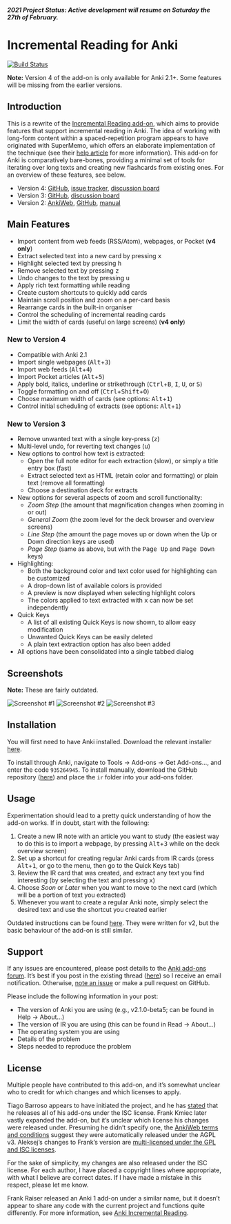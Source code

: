 **_2021 Project Status: Active development will resume on Saturday the 27th of February._**

# Incremental Reading for Anki

[![Build Status](https://travis-ci.org/luoliyan/incremental-reading.svg?branch=master)](https://travis-ci.org/luoliyan/incremental-reading)

**Note:** Version 4 of the add-on is only available for Anki 2.1+. Some features will be missing from the earlier versions.

## Introduction

This is a rewrite of the [Incremental Reading add-on](https://github.com/aleksejrs/anki-2.0-vsa-and-ire), which aims to provide features that support incremental reading in Anki. The idea of working with long-form content within a spaced-repetition program appears to have originated with SuperMemo, which offers an elaborate implementation of the technique (see their [help article](https://www.supermemo.com/help/read.htm) for more information). This add-on for Anki is comparatively bare-bones, providing a minimal set of tools for iterating over long texts and creating new flashcards from existing ones. For an overview of these features, see below.

- Version 4: [GitHub](https://github.com/luoliyan/incremental-reading), [issue tracker](https://github.com/luoliyan/incremental-reading/issues), [discussion board](https://anki.tenderapp.com/discussions/add-ons/9054-incremental-reading-add-on-discussion-support)
- Version 3: [GitHub](https://github.com/luoliyan/incremental-reading/tree/legacy), [discussion board](https://anki.tenderapp.com/discussions/add-ons/9054-incremental-reading-add-on-discussion-support)
- Version 2: [AnkiWeb](https://ankiweb.net/shared/info/355348508), [GitHub](https://github.com/aleksejrs/anki-2.0-vsa-and-ire), [manual](https://luoliyan.github.io/incremental-reading)

## Main Features

- Import content from web feeds (RSS/Atom), webpages, or Pocket (**v4 only**)
- Extract selected text into a new card by pressing <kbd>x</kbd>
- Highlight selected text by pressing <kbd>h</kbd>
- Remove selected text by pressing <kbd>z</kbd>
- Undo changes to the text by pressing <kbd>u</kbd>
- Apply rich text formatting while reading
- Create custom shortcuts to quickly add cards
- Maintain scroll position and zoom on a per-card basis
- Rearrange cards in the built-in organiser
- Control the scheduling of incremental reading cards
- Limit the width of cards (useful on large screens) (**v4 only**)

### New to Version 4

- Compatible with Anki 2.1
- Import single webpages (<kbd>Alt</kbd>+<kbd>3</kbd>)
- Import web feeds (<kbd>Alt</kbd>+<kbd>4</kbd>)
- Import Pocket articles (<kbd>Alt</kbd>+<kbd>5</kbd>)
- Apply bold, italics, underline or strikethrough (<kbd>Ctrl</kbd>+<kbd>B</kbd>, <kbd>I</kbd>, <kbd>U</kbd>, or <kbd>S</kbd>)
- Toggle formatting on and off (<kbd>Ctrl</kbd>+<kbd>Shift</kbd>+<kbd>O</kbd>)
- Choose maximum width of cards (see options: <kbd>Alt</kbd>+<kbd>1</kbd>)
- Control initial scheduling of extracts (see options: <kbd>Alt</kbd>+<kbd>1</kbd>)

### New to Version 3

- Remove unwanted text with a single key-press (<kbd>z</kbd>)
- Multi-level undo, for reverting text changes (<kbd>u</kbd>)
- New options to control how text is extracted:
  - Open the full note editor for each extraction (slow), or simply a title entry box (fast)
  - Extract selected text as HTML (retain color and formatting) or plain text (remove all formatting)
  - Choose a destination deck for extracts
- New options for several aspects of zoom and scroll functionality:
  - _Zoom Step_ (the amount that magnification changes when zooming in or out)
  - _General Zoom_ (the zoom level for the deck browser and overview screens)
  - _Line Step_ (the amount the page moves up or down when the Up or Down direction keys are used)
  - _Page Step_ (same as above, but with the <kbd>Page Up</kbd> and <kbd>Page Down</kbd> keys)
- Highlighting:
  - Both the background color and text color used for highlighting can be customized
  - A drop-down list of available colors is provided
  - A preview is now displayed when selecting highlight colors
  - The colors applied to text extracted with <kbd>x</kbd> can now be set independently
- Quick Keys
  - A list of all existing Quick Keys is now shown, to allow easy modification
  - Unwanted Quick Keys can be easily deleted
  - A plain text extraction option has also been added
- All options have been consolidated into a single tabbed dialog

## Screenshots

**Note:** These are fairly outdated.

![Screenshot #1](https://raw.githubusercontent.com/luoliyan/incremental-reading/master/screenshots/extraction-and-highlighting.png)
![Screenshot #2](https://raw.githubusercontent.com/luoliyan/incremental-reading/master/screenshots/highlighting-tab.png)
![Screenshot #3](https://raw.githubusercontent.com/luoliyan/incremental-reading/master/screenshots/quick-keys-tab.png)

## Installation

You will first need to have Anki installed. Download the relevant installer [here](http://ankisrs.net).

To install through Anki, navigate to Tools → Add-ons → Get Add-ons..., and enter the code `935264945`. To install manually, download the GitHub repository ([here](https://github.com/luoliyan/incremental-reading-for-anki/archive/master.zip)) and place the `ir` folder into your add-ons folder.

## Usage

Experimentation should lead to a pretty quick understanding of how the add-on works. If in doubt, start with the following:

1. Create a new IR note with an article you want to study (the easiest way to do this is to import a webpage, by pressing <kbd>Alt</kbd>+<kbd>3</kbd> while on the deck overview screen)
2. Set up a shortcut for creating regular Anki cards from IR cards (press <kbd>Alt</kbd>+<kbd>1</kbd>, or go to the menu, then go to the Quick Keys tab)
3. Review the IR card that was created, and extract any text you find interesting (by selecting the text and pressing <kbd>x</kbd>)
4. Choose _Soon_ or _Later_ when you want to move to the next card (which will be a portion of text you extracted)
5. Whenever you want to create a regular Anki note, simply select the desired text and use the shortcut you created earlier

Outdated instructions can be found [here](https://luoliyan.github.io/incremental-reading). They were written for v2, but the basic behaviour of the add-on is still similar.

## Support

If any issues are encountered, please post details to the [Anki add-ons forum](https://anki.tenderapp.com/discussions/add-ons). It’s best if you post in the existing thread ([here](https://anki.tenderapp.com/discussions/add-ons/9054-incremental-reading-add-on-discussion-support)) so I receive an email notification. Otherwise, [note an issue](https://github.com/luoliyan/incremental-reading-for-anki/issues) or make a pull request on GitHub.

Please include the following information in your post:

- The version of Anki you are using (e.g., v2.1.0-beta5; can be found in Help → About...)
- The version of IR you are using (this can be found in Read → About...)
- The operating system you are using
- Details of the problem
- Steps needed to reproduce the problem

## License

Multiple people have contributed to this add-on, and it’s somewhat unclear who to credit for which changes and which licenses to apply.

Tiago Barroso appears to have initiated the project, and he has [stated](https://groups.google.com/d/msg/anki-addons/xibqDVFqQwQ/-qpxKvxurPMJ) that he releases all of his add-ons under the ISC license. Frank Kmiec later vastly expanded the add-on, but it’s unclear which license his changes were released under. Presuming he didn’t specify one, the [AnkiWeb terms and conditions](https://ankiweb.net/account/terms) suggest they were automatically released under the AGPL v3. Aleksej’s changes to Frank’s version are [multi-licensed under the GPL and ISC licenses](https://github.com/aleksejrs/anki-2.0-vsa-and-ire).

For the sake of simplicity, my changes are also released under the ISC license. For each author, I have placed a copyright lines where appropriate, with what I believe are correct dates. If I have made a mistake in this respect, please let me know.

Frank Raiser released an Anki 1 add-on under a similar name, but it doesn’t appear to share any code with the current project and functions quite differently. For more information, see [Anki Incremental Reading](http://frankraiser.de/drupal/AnkiIR).
